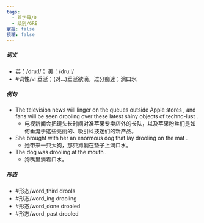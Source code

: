```yaml
---
tags:
  - 首字母/D
  - 级别/GRE
掌握: false
模糊: false
---
```

##### 词义
- 英：/druːl/； 美：/druːl/
- #词性/vi  垂涎；(对…)垂涎欲滴，过分痴迷；淌口水
##### 例句
- The television news will linger on the queues outside Apple stores , and fans will be seen drooling over these latest shiny objects of techno-lust .
	- 电视新闻会把镜头长时间对准苹果专卖店外的长队，以及苹果粉丝们是如何垂涎于这些亮丽的、吸引科技迷们的新产品。
- She brought with her an enormous dog that lay drooling on the mat .
	- 她带来一只大狗，那只狗躺在垫子上淌口水。
- The dog was drooling at the mouth .
	- 狗嘴里淌着口水。
##### 形态
- #形态/word_third drools
- #形态/word_ing drooling
- #形态/word_done drooled
- #形态/word_past drooled
